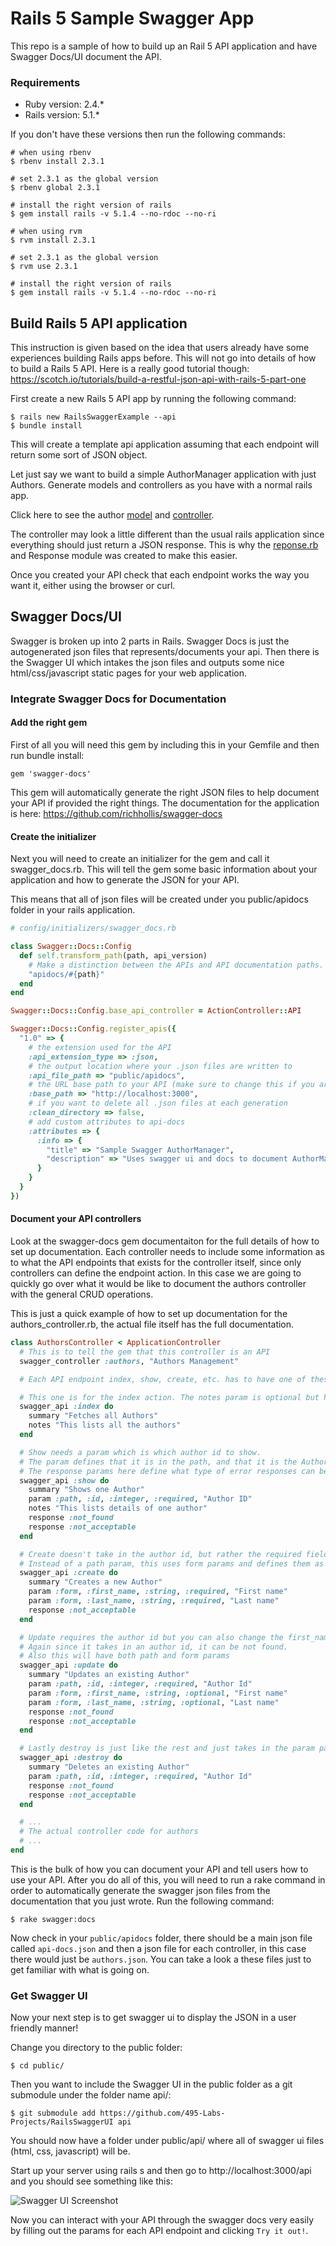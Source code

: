 # Rails 5 Sample Swagger App

This repo is a sample of how to build up an Rail 5 API application and have Swagger Docs/UI document the API.

### Requirements

 * Ruby version: 2.4.*
 * Rails version: 5.1.*

 If you don't have these versions then run the following commands:

 ```
# when using rbenv
$ rbenv install 2.3.1

# set 2.3.1 as the global version
$ rbenv global 2.3.1

# install the right version of rails
$ gem install rails -v 5.1.4 --no-rdoc --no-ri
 ```

```
# when using rvm
$ rvm install 2.3.1

# set 2.3.1 as the global version
$ rvm use 2.3.1

# install the right version of rails
$ gem install rails -v 5.1.4 --no-rdoc --no-ri
```

## Build Rails 5 API application

This instruction is given based on the idea that users already have some experiences building Rails apps before. This will not go into details of how to build a Rails 5 API. Here is a really good tutorial though: https://scotch.io/tutorials/build-a-restful-json-api-with-rails-5-part-one

First create a new Rails 5 API app by running the following command:

```
$ rails new RailsSwaggerExample --api
$ bundle install
```

This will create a template api application assuming that each endpoint will return some sort of JSON object.

Let just say we want to build a simple AuthorManager application with just Authors. Generate models and controllers as you have with a normal rails app.

Click here to see the author [model](https://github.com/495-Labs-Projects/RailsSwaggerExample/blob/master/app/models/author.rb) and [controller](https://github.com/495-Labs-Projects/RailsSwaggerExample/blob/master/app/controllers/authors_controller.rb).

The controller may look a little different than the usual rails application since everything should just return a JSON response. This is why the [reponse.rb](https://github.com/495-Labs-Projects/RailsSwaggerExample/blob/master/app/controllers/concerns/response.rb) and Response module was created to make this easier.

Once you created your API check that each endpoint works the way you want it, either using the browser or curl.


## Swagger Docs/UI

Swagger is broken up into 2 parts in Rails. Swagger Docs is just the autogenerated json files that represents/documents your api. Then there is the Swagger UI which intakes the json files and outputs some nice html/css/javascript static pages for your web application. 

### Integrate Swagger Docs for Documentation

#### Add the right gem

First of all you will need this gem by including this in your Gemfile and then run bundle install:

```
gem 'swagger-docs'
```

This gem will automatically generate the right JSON files to help document your API if provided the right things. The documentation for the application is here: https://github.com/richhollis/swagger-docs

#### Create the initializer

Next you will need to create an initializer for the gem and call it swagger_docs.rb. This will tell the gem some basic information about your application and how to generate the JSON for your API.

This means that all of json files will be created under you public/apidocs folder in your rails application. 

```ruby
# config/initializers/swagger_docs.rb

class Swagger::Docs::Config
  def self.transform_path(path, api_version)
    # Make a distinction between the APIs and API documentation paths.
    "apidocs/#{path}"
  end
end

Swagger::Docs::Config.base_api_controller = ActionController::API 

Swagger::Docs::Config.register_apis({
  "1.0" => {
    # the extension used for the API
    :api_extension_type => :json,
    # the output location where your .json files are written to
    :api_file_path => "public/apidocs",
    # the URL base path to your API (make sure to change this if you are not using localhost:3000)
    :base_path => "http://localhost:3000",
    # if you want to delete all .json files at each generation
    :clean_directory => false,
    # add custom attributes to api-docs
    :attributes => {
      :info => {
        "title" => "Sample Swagger AuthorManager",
        "description" => "Uses swagger ui and docs to document AuthorManager API"
      }
    }
  }
})
```

#### Document your API controllers

Look at the swagger-docs gem documentaiton for the full details of how to set up documentation. Each controller needs to include some information as to what the API endpoints that exists for the controller itself, since only controllers can define the endpoint action. In this case we are going to quickly go over what it would be like to document the authors controller with the general CRUD operations.

This is just a quick example of how to set up documentation for the authors_controller.rb, the actual file itself has the full documentation.

```ruby
class AuthorsController < ApplicationController
  # This is to tell the gem that this controller is an API
  swagger_controller :authors, "Authors Management"

  # Each API endpoint index, show, create, etc. has to have one of these descriptions

  # This one is for the index action. The notes param is optional but helps describe what the index endpoint does
  swagger_api :index do
    summary "Fetches all Authors"
    notes "This lists all the authors"
  end

  # Show needs a param which is which author id to show.
  # The param defines that it is in the path, and that it is the Author's ID
  # The response params here define what type of error responses can be returned back to the user from your API. In this case the error responses are 404 not_found and not_acceptable.
  swagger_api :show do
    summary "Shows one Author"
    param :path, :id, :integer, :required, "Author ID"
    notes "This lists details of one author"
    response :not_found
    response :not_acceptable
  end

  # Create doesn't take in the author id, but rather the required fields for a author (namely first_name and last_name)
  # Instead of a path param, this uses form params and defines them as required
  swagger_api :create do
    summary "Creates a new Author"
    param :form, :first_name, :string, :required, "First name"
    param :form, :last_name, :string, :required, "Last name"
    response :not_acceptable
  end

  # Update requires the author id but you can also change the first_name and/or last_name of the author.
  # Again since it takes in an author id, it can be not found.
  # Also this will have both path and form params
  swagger_api :update do
    summary "Updates an existing Author"
    param :path, :id, :integer, :required, "Author Id"
    param :form, :first_name, :string, :optional, "First name"
    param :form, :last_name, :string, :optional, "Last name"
    response :not_found
    response :not_acceptable
  end

  # Lastly destroy is just like the rest and just takes in the param path for author id. 
  swagger_api :destroy do
    summary "Deletes an existing Author"
    param :path, :id, :integer, :required, "Author Id"
    response :not_found
    response :not_acceptable
  end

  # ...
  # The actual controller code for authors
  # ...
end
```

This is the bulk of how you can document your API and tell users how to use your API. After you do all of this, you will need to run a rake command in order to automatically generate the swagger json files from the documentation that you just wrote. Run the following command:

```
$ rake swagger:docs
```
Now check in your ```public/apidocs``` folder, there should be a main json file called ```api-docs.json``` and then a json file for each controller, in this case there would just be ```authors.json```. You can take a look a these files just to get familiar with what is going on. 


### Get Swagger UI

Now your next step is to get swagger ui to display the JSON in a user friendly manner!

Change you directory to the public folder:

```
$ cd public/
```

Then you want to include the Swagger UI in the public folder as a git submodule under the folder name api/:

```
$ git submodule add https://github.com/495-Labs-Projects/RailsSwaggerUI api
```

You should now have a folder under public/api/ where all of swagger ui files (html, css, javascript) will be.

Start up your server using rails s and then go to http://localhost:3000/api and you should see something like this:

![](https://github.com/495-Labs-Projects/RailsSwaggerExample/blob/master/public/swagger-sreenshot.png "Swagger UI Screenshot")

Now you can interact with your API through the swagger docs very easily by filling out the params for each API endpoint and clicking ```Try it out!```.
